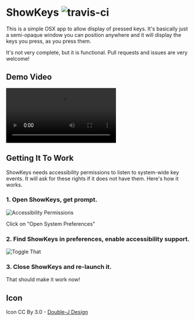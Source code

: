 # ShowKeys ![travis-ci](https://travis-ci.org/mamewotoko/ShowKeys.svg?branch=feature/function_keys)

This is a simple OSX app to allow display of pressed keys.  It's basically just a semi-opaque window you can position anywhere and it will display the keys you press, as you press them.

It's not very complete, but it is functional.  Pull requests and issues are very welcome!

## Demo Video

  <video controls style="max-width: 60%">
    <source src="http://dropit.velvetcache.org.s3.amazonaws.com/jmhobbs/MjY0AitRCA/showkeysdemo.mp4" type="video/mp4">
    <a href="http://dropitvc.herokuapp.com/u/MjY0AitRCA"><img src="http://dropit.velvetcache.org.s3.amazonaws.com/jmhobbs/MjY1F5ItNw/Screen-Shot.png" alt="Demo" /></a>
  </video>


## Getting It To Work

ShowKeys needs accessibility permissions to listen to system-wide key events.  It will ask for these rights if it does not have them. Here's how it works.

### 1. Open ShowKeys, get prompt.

![Accessibility Permissions](http://dropit.velvetcache.org.s3.amazonaws.com/jmhobbs/MjczisiGcA/Screen+Shot+2015-06-25+at+3.58.56+PM.png)

Click on "Open System Preferences"

### 2. Find ShowKeys in preferences, enable accessibility support.

![Toggle That](http://dropit.velvetcache.org.s3.amazonaws.com/jmhobbs/Mjc1CzkN2g/toggle.gif)

### 3. Close ShowKeys and re-launch it.

That should make it work now!

## Icon

Icon CC By 3.0 - [Double-J Design](http://www.doublejdesign.co.uk)
